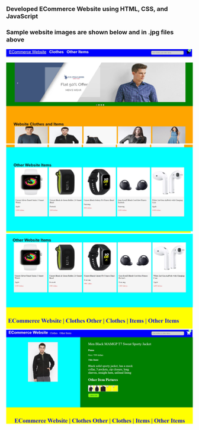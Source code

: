 ### Developed ECommerce Website using HTML, CSS, and JavaScript ###
### Sample website images are shown below and in .jpg files above ###
![](homepage.JPG)
![](page2.JPG)
![](page3.JPG)
![](page4.JPG)

